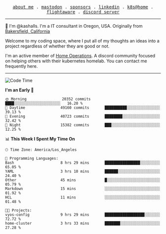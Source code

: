 <p align="center">
  <samp>
    <a href="https://jordanjones.org/">about me</a> .
    <a rel="me" href="https://mastodon.social/@kashall">mastodon</a> .
    <a href="https://github.com/sponsors/kashalls">sponsors</a> .
    <a href="https://linkedin.com/in/jordpjones">linkedin</a> .
    <a href="https://github.com/kashalls/home-cluster">k8s@home</a> .
    <a href="https://flightaware.com/adsb/stats/user/kashalls">flightaware</a> .
    <a href="https://discord.gg/V2WrCfqba9">discord server</a>
  </samp>
</p>

----------------------------------------------------------------

:wave: I'm @kashalls. I'm a IT consultant in Oregon, USA. Originally from [Bakersfield, California](https://maps.app.goo.gl/QQMtywTWghpXB6Tu6)

Welcome to my coding space, where I put all of my thoughts an ideas into a project regardless of whether they are good or not.

I'm an active member of [Home Operations](https://discord.gg/home-operations). A discord community focused on helping others with their kubernetes homelab. You can contact me frequently here.

----------------------------------------------------------------
<!--START_SECTION:waka-->
![Code Time](http://img.shields.io/badge/Code%20Time-1%2C936%20hrs%2044%20mins-blue)

**I'm an Early 🐤** 

```text
🌞 Morning                20352 commits       ████░░░░░░░░░░░░░░░░░░░░░   16.20 % 
🌆 Daytime                49160 commits       ██████████░░░░░░░░░░░░░░░   39.13 % 
🌃 Evening                40723 commits       ████████░░░░░░░░░░░░░░░░░   32.42 % 
🌙 Night                  15382 commits       ███░░░░░░░░░░░░░░░░░░░░░░   12.25 % 
```


📊 **This Week I Spent My Time On** 

```text
🕑︎ Time Zone: America/Los_Angeles

💬 Programming Languages: 
Bash                     8 hrs 29 mins       ████████████████░░░░░░░░░   65.05 % 
YAML                     3 hrs 10 mins       ██████░░░░░░░░░░░░░░░░░░░   24.40 % 
Other                    45 mins             █░░░░░░░░░░░░░░░░░░░░░░░░   05.79 % 
Markdown                 15 mins             ░░░░░░░░░░░░░░░░░░░░░░░░░   01.92 % 
HCL                      11 mins             ░░░░░░░░░░░░░░░░░░░░░░░░░   01.48 % 

🐱‍💻 Projects: 
vyos-config              9 hrs 29 mins       ██████████████████░░░░░░░   72.72 % 
home-cluster             3 hrs 33 mins       ███████░░░░░░░░░░░░░░░░░░   27.28 % 
```


<!--END_SECTION:waka-->